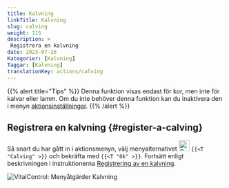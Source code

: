 ```yaml
---
title: Kalvning
linkTitle: Kalvning
slug: calving
weight: 115
description: >
 Registrera en kalvning
date: 2023-07-26
Kategorier: [Kalvning]
Taggar: [Kalvning]
translationKey: actions/calving
---
```

{{% alert title="Tips" %}}
Denna funktion visas endast för kor, men inte för kalvar eller lamm.
Om du inte behöver denna funktion kan du inaktivera den i menyn [aktionsinställningar](../setting/).
{{% /alert %}}

## Registrera en kalvning {#register-a-calving}

Så snart du har gått in i aktionsmenyn, välj menyalternativet <img src="/icons/actions/calving.svg" width="25" align="bottom" alt="Calving"  alt="Calving"/> `{{<T "Calving" >}}` och bekräfta med `{{<T "Ok" >}}`. Fortsätt enligt beskrivningen i instruktionerna [Registrering av en kalvning](/sv/docs/new/calving/).

   ![VitalControl: Menyåtgärder Kalvning](../images/calving.png "Kalvning")

